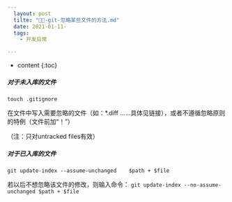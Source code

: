 ```yaml
---
  layout: post
  tilte: "🎨🎨-git-忽略某些文件的方法.md"
  date: 2021-01-11-
  tags: 
    - 开发日常

---
```



* content
{:toc}


##### 对于未入库的文件

`touch .gitignore`

在文件中写入需要忽略的文件（如：*.diff  ……具体见链接），或者不遵循忽略原则的特例（文件前加“！”）

（注：只对untracked files有效）


##### 对于已入库的文件
`git update-index --assume-unchanged    $path + $file`

若以后不想忽略该文件的修改，则输入命令：
`git update-index --no-assume-unchanged $path + $file  `
